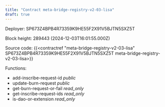 ```yaml
---
title: "Contract meta-bridge-registry-v2-03-lisa"
draft: true
---
```

Deployer: SP673Z4BPB4R73359K9HE55F2X91V5BJTN5SXZ5T


 



Block height: 289443 (2024-12-03T16:01:55.000Z)

Source code: {{<contractref "meta-bridge-registry-v2-03-lisa" SP673Z4BPB4R73359K9HE55F2X91V5BJTN5SXZ5T meta-bridge-registry-v2-03-lisa>}}

Functions:

* add-inscribe-request-id _public_
* update-burn-request _public_
* get-burn-request-or-fail _read_only_
* get-inscribe-request-ids _read_only_
* is-dao-or-extension _read_only_
